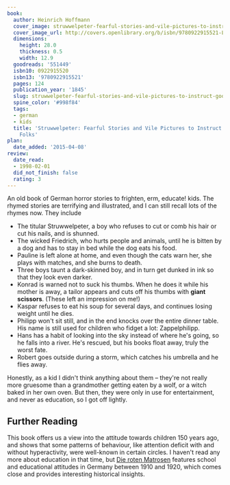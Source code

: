 ```yaml
---
book:
  author: Heinrich Hoffmann
  cover_image: struwwelpeter-fearful-stories-and-vile-pictures-to-instruct-good-little-folks.jpg
  cover_image_url: http://covers.openlibrary.org/b/isbn/9780922915521-L.jpg
  dimensions:
    height: 28.0
    thickness: 0.5
    width: 12.9
  goodreads: '551449'
  isbn10: 0922915520
  isbn13: '9780922915521'
  pages: 124
  publication_year: '1845'
  slug: struwwelpeter-fearful-stories-and-vile-pictures-to-instruct-good-little-folks
  spine_color: '#998f84'
  tags:
  - german
  - kids
  title: 'Struwwelpeter: Fearful Stories and Vile Pictures to Instruct Good Little
    Folks'
plan:
  date_added: '2015-04-08'
review:
  date_read:
  - 1998-02-01
  did_not_finish: false
  rating: 3
---
```


An old book of German horror stories to frighten, erm, educate! kids. The rhymed stories are terrifying and illustrated,
and I can still recall lots of the rhymes now. They include

- The titular Struwwelpeter, a boy who refuses to cut or comb his hair or cut his nails, and is shunned.
- The wicked Friedrich, who hurts people and animals, until he is bitten by a dog and has to stay in bed while the dog
  eats his food.
- Pauline is left alone at home, and even though the cats warn her, she plays with matches, and she burns to death.
- Three boys taunt a dark-skinned boy, and in turn get dunked in ink so that they look even darker.
- Konrad is warned not to suck his thumbs. When he does it while his mother is away, a tailor appears and cuts off his
  thumbs with **giant scissors**. (These left an impression on me!)
- Kaspar refuses to eat his soup for several days, and continues losing weight until he dies.
- Philipp won't sit still, and in the end knocks over the entire dinner table. His name is still used for children who
  fidget a lot: Zappelphilipp.
- Hans has a habit of looking into the sky instead of where he's going, so he falls into a river. He's rescued, but his
  books float away, truly the worst fate.
- Robert goes outside during a storm, which catches his umbrella and he flies away.

Honestly, as a kid I didn't think anything about them – they're not really more gruesome than a grandmother getting
eaten by a wolf, or a witch baked in her own oven. But then, they were only in use for entertainment, and never as
education, so I got off lightly.

## Further Reading

This book offers us a view into the attitude towards children 150 years ago, and shows that some patterns of behaviour,
like attention deficit with and without hyperactivity, were well-known in certain circles. I haven't read any more about
education in that time, but [Die roten Matrosen](https://books.rixx.de/reviews/2004/die-roten-matrosen) features school
and educational attitudes in Germany between 1910 and 1920, which comes close and provides interesting historical
insights.
